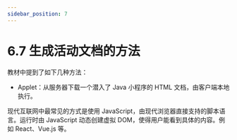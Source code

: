 ```yaml
---
sidebar_position: 7
---
```


# 6.7 生成活动文档的方法

教材中提到了如下几种方法：

+ Applet：从服务器下载一个潜入了 Java 小程序的 HTML 文档，由客户端本地执行。

现代互联网中最常见的方式是使用 JavaScript，由现代浏览器直接支持的脚本语言。运行时由 JavaScript 动态创建虚拟 DOM，使得用户能看到具体的内容。例如 React、Vue.js 等。